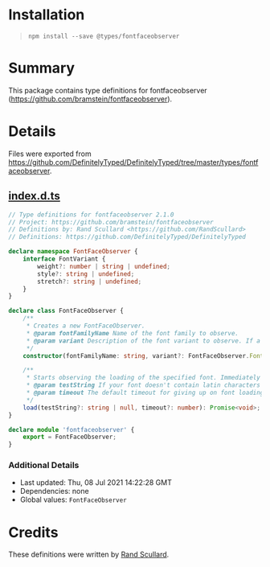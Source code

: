 # Installation
> `npm install --save @types/fontfaceobserver`

# Summary
This package contains type definitions for fontfaceobserver (https://github.com/bramstein/fontfaceobserver).

# Details
Files were exported from https://github.com/DefinitelyTyped/DefinitelyTyped/tree/master/types/fontfaceobserver.
## [index.d.ts](https://github.com/DefinitelyTyped/DefinitelyTyped/tree/master/types/fontfaceobserver/index.d.ts)
````ts
// Type definitions for fontfaceobserver 2.1.0
// Project: https://github.com/bramstein/fontfaceobserver
// Definitions by: Rand Scullard <https://github.com/RandScullard>
// Definitions: https://github.com/DefinitelyTyped/DefinitelyTyped

declare namespace FontFaceObserver {
    interface FontVariant {
        weight?: number | string | undefined;
        style?: string | undefined;
        stretch?: string | undefined;
    }
}

declare class FontFaceObserver {
    /**
     * Creates a new FontFaceObserver.
     * @param fontFamilyName Name of the font family to observe.
     * @param variant Description of the font variant to observe. If a property is not present it will default to normal.
     */
    constructor(fontFamilyName: string, variant?: FontFaceObserver.FontVariant);

    /**
     * Starts observing the loading of the specified font. Immediately returns a new Promise that resolves when the font is available and rejected when the font is not available.
     * @param testString If your font doesn't contain latin characters you can pass a custom test string.
     * @param timeout The default timeout for giving up on font loading is 3 seconds. You can increase or decrease this by passing a number of milliseconds.
     */
    load(testString?: string | null, timeout?: number): Promise<void>;
}

declare module 'fontfaceobserver' {
    export = FontFaceObserver;
}

````

### Additional Details
 * Last updated: Thu, 08 Jul 2021 14:22:28 GMT
 * Dependencies: none
 * Global values: `FontFaceObserver`

# Credits
These definitions were written by [Rand Scullard](https://github.com/RandScullard).
